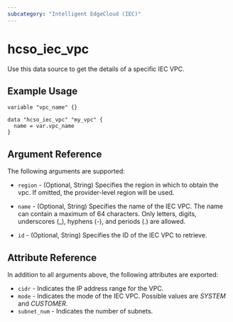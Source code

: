 ```yaml
---
subcategory: "Intelligent EdgeCloud (IEC)"
---
```


# hcso_iec_vpc

Use this data source to get the details of a specific IEC VPC.

## Example Usage

```hcl
variable "vpc_name" {}

data "hcso_iec_vpc" "my_vpc" {
  name = var.vpc_name
}
```

## Argument Reference

The following arguments are supported:

* `region` - (Optional, String) Specifies the region in which to obtain the vpc. If omitted, the provider-level region
  will be used.

* `name` - (Optional, String) Specifies the name of the IEC VPC. The name can contain a maximum of 64 characters. Only
  letters, digits, underscores (_), hyphens (-), and periods (.) are allowed.

* `id` - (Optional, String) Specifies the ID of the IEC VPC to retrieve.

## Attribute Reference

In addition to all arguments above, the following attributes are exported:

* `cidr` - Indicates the IP address range for the VPC.
* `mode` - Indicates the mode of the IEC VPC. Possible values are *SYSTEM* and *CUSTOMER*.
* `subnet_num` - Indicates the number of subnets.
